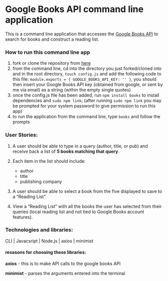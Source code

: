 # Google Books API command line application

This is a command line application that accesses the [Google Books API](https://developers.google.com/books/docs/overview) to search for books and construct a reading list. 

### How to run this command line app
1. fork or clone the repository from [here](https://github.com/erinjohnson47/8thlight-assessment)
2. from the command line, cd into the directory you just forked/cloned into and in the root directory, `touch config.js` and add the following code to this file:
`module.exports = {
    GOOGLE_BOOKS_API_KEY: ''
}`, you should then insert your Google Books API key (obtained from google, or sent by me via email) as a string (within the empty single quotes)
3. once the config.js file has been added, run `npm install books` to install dependencies and `sudo npm link`; (after running `sudo npm link` you may be prompted for your system password to give permission to run this app)
4. to run the application from the command line, type `books` and follow the prompts


### User Stories:
1. A user should be able to type in a query (author, title, or pub) and receive back a list of **5 books matching that query**.

2. Each item in the list should include: 
    - author 
    - title
    - publishing company

3. A user should be able to select a book from the five displayed to save to a “Reading List”

4. View a “Reading List” with all the books the user has selected from their queries (local reading list and not tied to Google Books account features).

### Technologies and libraries:
CLI | Javacsript | Node.js | axios | minimist 

#### resasons for choosing these libraries:
**axios** - this is to make API calls to the google books API

**minimist** - parses the arguments entered into the terminal
